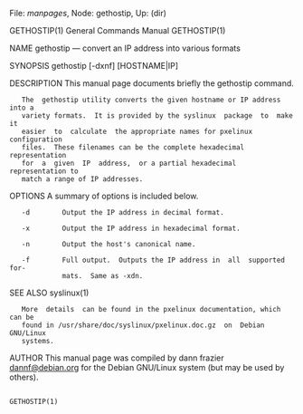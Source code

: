 File: *manpages*,  Node: gethostip,  Up: (dir)

GETHOSTIP(1)                General Commands Manual               GETHOSTIP(1)



NAME
       gethostip — convert an IP address into various formats

SYNOPSIS
       gethostip [-dxnf]  [HOSTNAME|IP]

DESCRIPTION
       This manual page documents briefly the gethostip command.

       The  gethostip utility converts the given hostname or IP address into a
       variety formats.  It is provided by the syslinux  package  to  make  it
       easier  to  calculate  the appropriate names for pxelinux configuration
       files.  These filenames can be the complete hexadecimal  representation
       for  a  given  IP  address,  or a partial hexadecimal representation to
       match a range of IP addresses.


OPTIONS
       A summary of options is included below.

       -d        Output the IP address in decimal format.

       -x        Output the IP address in hexadecimal format.

       -n        Output the host's canonical name.

       -f        Full output.  Outputs the IP address in  all  supported  for-
                 mats.  Same as -xdn.


SEE ALSO
       syslinux(1)


       More  details  can be found in the pxelinux documentation, which can be
       found in /usr/share/doc/syslinux/pxelinux.doc.gz  on  Debian  GNU/Linux
       systems.


AUTHOR
       This  manual  page  was compiled by dann frazier <dannf@debian.org> for
       the Debian GNU/Linux system (but may be used by others).



                                                                  GETHOSTIP(1)
